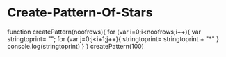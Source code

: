 # Create-Pattern-Of-Stars
function createPattern(noofrows){
    for (var i=0;i<noofrows;i++){
        var stringtoprint= "";
        for (var j=0;j<i+1;j++){
            stringtoprint= stringtoprint + "*"
        }
        console.log(stringtoprint)
    }
}
createPattern(100)
